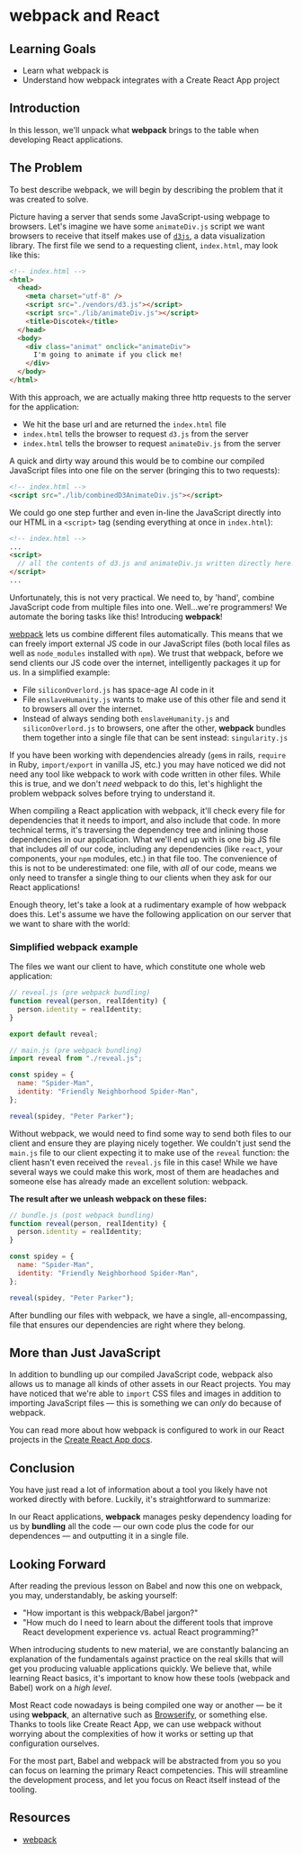 # webpack and React

## Learning Goals

- Learn what webpack is
- Understand how webpack integrates with a Create React App project

## Introduction

In this lesson, we'll unpack what **webpack** brings to the table when
developing React applications.

## The Problem

To best describe webpack, we will begin by describing the problem that it was
created to solve.

Picture having a server that sends some JavaScript-using webpage to browsers.
Let's imagine we have some `animateDiv.js` script we want browsers to receive
that itself makes use of [`d3js`][d3js], a data visualization library. The first
file we send to a requesting client, `index.html`, may look like this:

```html
<!-- index.html -->
<html>
  <head>
    <meta charset="utf-8" />
    <script src="./vendors/d3.js"></script>
    <script src="./lib/animateDiv.js"></script>
    <title>Discotek</title>
  </head>
  <body>
    <div class="animat" onclick="animateDiv">
      I'm going to animate if you click me!
    </div>
  </body>
</html>
```

With this approach, we are actually making three http requests to the server for
the application:

- We hit the base url and are returned the `index.html` file
- `index.html` tells the browser to request `d3.js` from the server
- `index.html` tells the browser to request `animateDiv.js` from the server

A quick and dirty way around this would be to combine our compiled JavaScript files 
into one file on the server (bringing this to two requests):

```html
<!-- index.html -->
<script src="./lib/combinedD3AnimateDiv.js"></script>
```

We could go one step further and even in-line the JavaScript directly into our
HTML in a `<script>` tag (sending everything at once in `index.html`):

```html
<!-- index.html -->
...
<script>
  // all the contents of d3.js and animateDiv.js written directly here!
</script>
...
```

Unfortunately, this is not very practical. We need to, by 'hand', combine
JavaScript code from multiple files into one. Well...we're programmers! We
automate the boring tasks like this! Introducing **webpack**!

[webpack][webpack] lets us combine different files automatically. This means
that we can freely import external JS code in our JavaScript files (both local
files as well as `node_modules` installed with `npm`). We trust that webpack,
before we send clients our JS code over the internet, intelligently packages it
up for us. In a simplified example:

- File `siliconOverlord.js` has space-age AI code in it
- File `enslaveHumanity.js` wants to make use of this other file and send it to
  browsers all over the internet.
- Instead of always sending both `enslaveHumanity.js` and `siliconOverlord.js`
  to browsers, one after the other, **webpack** bundles them together into a
  single file that can be sent instead: `singularity.js`

If you have been working with dependencies already (`gem`s in rails, `require`
in Ruby, `import/export` in vanilla JS, etc.) you may have noticed we did not
need any tool like webpack to work with code written in other files. While this
is true, and we don't _need_ webpack to do this, let's highlight the problem
webpack solves before trying to understand it.

When compiling a React application with webpack, it'll check every file for
dependencies that it needs to import, and also include that code. In more
technical terms, it's traversing the dependency tree and inlining those
dependencies in our application. What we'll end up with is one big JS file that
includes _all_ of our code, including any dependencies (like `react`, your
components, your `npm` modules, etc.) in that file too. The convenience of this
is not to be underestimated: one file, with _all_ of our code, means we only
need to transfer a single thing to our clients when they ask for our React
applications!

Enough theory, let's take a look at a rudimentary example of how webpack does
this. Let's assume we have the following application on our server that we want
to share with the world:

### Simplified webpack example

The files we want our client to have, which constitute one whole web
application:

```js
// reveal.js (pre webpack bundling)
function reveal(person, realIdentity) {
  person.identity = realIdentity;
}

export default reveal;
```

```js
// main.js (pre webpack bundling)
import reveal from "./reveal.js";

const spidey = {
  name: "Spider-Man",
  identity: "Friendly Neighborhood Spider-Man",
};

reveal(spidey, "Peter Parker");
```

Without webpack, we would need to find some way to send both files to our client
and ensure they are playing nicely together. We couldn't just send the `main.js`
file to our client expecting it to make use of the `reveal` function: the client
hasn't even received the `reveal.js` file in this case! While we have several
ways we could make this work, most of them are headaches and someone else has
already made an excellent solution: webpack.

**The result after we unleash webpack on these files:**

```js
// bundle.js (post webpack bundling)
function reveal(person, realIdentity) {
  person.identity = realIdentity;
}

const spidey = {
  name: "Spider-Man",
  identity: "Friendly Neighborhood Spider-Man",
};

reveal(spidey, "Peter Parker");
```

After bundling our files with webpack, we have a single, all-encompassing, file
that ensures our dependencies are right where they belong.

## More than Just JavaScript

In addition to bundling up our compiled JavaScript code, webpack also allows us to 
manage all kinds of other assets in our React projects. You may have noticed that 
we're able to `import` CSS files and images in addition to importing JavaScript 
files — this is something we can _only_ do because of webpack.

You can read more about how webpack is configured to work in our React projects
in the [Create React App docs][create react app].

## Conclusion

You have just read a lot of information about a tool you likely have not worked
directly with before. Luckily, it's straightforward to summarize:

In our React applications, **webpack** manages pesky dependency loading for us
by **bundling** all the code — our own code plus the code for our dependences —
and outputting it in a single file.

## Looking Forward

After reading the previous lesson on Babel and now this one on webpack, you may,
understandably, be asking yourself:

- "How important is this webpack/Babel jargon?"
- "How much do I need to learn about the different tools that improve React
  development experience vs. actual React programming?"

When introducing students to new material, we are constantly balancing an
explanation of the fundamentals against practice on the real skills that will
get you producing valuable applications quickly. We believe that, while learning
React basics, it's important to know how these tools (webpack and Babel) work on
a _high level_.

Most React code nowadays is being compiled one way or another — be it
using **webpack**, an alternative such as [Browserify][browserify], or something
else. Thanks to tools like Create React App, we can use webpack without worrying
about the complexities of how it works or setting up that configuration
ourselves.

For the most part, Babel and webpack will be abstracted from you so you can
focus on learning the primary React competencies. This will streamline the
development process, and let you focus on React itself instead of the tooling.

## Resources

- [webpack][webpack]

[d3js]: https://d3js.org/
[webpack]: https://webpack.js.org/
[browserify]: http://browserify.org/
[create react app]: https://create-react-app.dev/docs/adding-a-stylesheet
